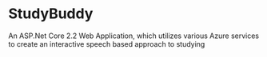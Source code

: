 # StudyBuddy
An ASP.Net Core 2.2 Web Application, which utilizes various Azure services to create an interactive speech based approach to studying

